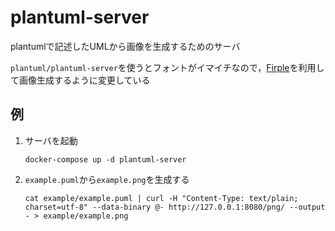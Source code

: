 # plantuml-server

plantumlで記述したUMLから画像を生成するためのサーバ

`plantuml/plantuml-server`を使うとフォントがイマイチなので，[Firple]を利用して画像生成するように変更している

## 例

1. サーバを起動

    ```
    docker-compose up -d plantuml-server
    ```

1. `example.puml`から`example.png`を生成する

    ```
    cat example/example.puml | curl -H "Content-Type: text/plain; charset=utf-8" --data-binary @- http://127.0.0.1:8080/png/ --output - > example/example.png
    ```

[Firple]:https://github.com/negset/Firple
